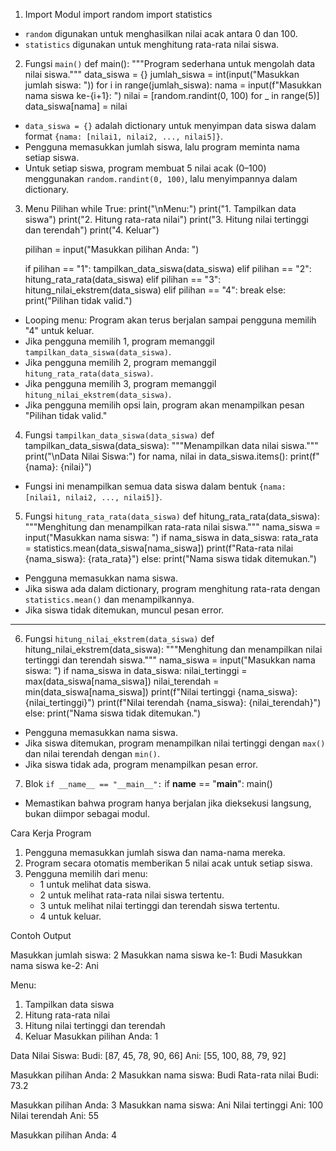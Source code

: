 1. Import Modul
import random
import statistics

- `random` digunakan untuk menghasilkan nilai acak antara 0 dan 100.
- `statistics` digunakan untuk menghitung rata-rata nilai siswa.

2. Fungsi `main()`
def main():
    """Program sederhana untuk mengolah data nilai siswa."""
    data_siswa = {}
    jumlah_siswa = int(input("Masukkan jumlah siswa: "))
    for i in range(jumlah_siswa):
        nama = input(f"Masukkan nama siswa ke-{i+1}: ")
        nilai = [random.randint(0, 100) for _ in range(5)]
        data_siswa[nama] = nilai

- `data_siswa = {}` adalah dictionary untuk menyimpan data siswa dalam format `{nama: [nilai1, nilai2, ..., nilai5]}`.
- Pengguna memasukkan jumlah siswa, lalu program meminta nama setiap siswa.
- Untuk setiap siswa, program membuat 5 nilai acak (0–100) menggunakan `random.randint(0, 100)`, lalu menyimpannya dalam dictionary.


3. Menu Pilihan
while True:
    print("\nMenu:")
    print("1. Tampilkan data siswa")
    print("2. Hitung rata-rata nilai")
    print("3. Hitung nilai tertinggi dan terendah")
    print("4. Keluar")

    pilihan = input("Masukkan pilihan Anda: ")

    if pilihan == "1":
        tampilkan_data_siswa(data_siswa)
    elif pilihan == "2":
        hitung_rata_rata(data_siswa)
    elif pilihan == "3":
        hitung_nilai_ekstrem(data_siswa)
    elif pilihan == "4":
        break
    else:
        print("Pilihan tidak valid.")

- Looping menu: Program akan terus berjalan sampai pengguna memilih "4" untuk keluar.
- Jika pengguna memilih 1, program memanggil `tampilkan_data_siswa(data_siswa)`.
- Jika pengguna memilih 2, program memanggil `hitung_rata_rata(data_siswa)`.
- Jika pengguna memilih 3, program memanggil `hitung_nilai_ekstrem(data_siswa)`.
- Jika pengguna memilih opsi lain, program akan menampilkan pesan "Pilihan tidak valid."


4. Fungsi `tampilkan_data_siswa(data_siswa)`
def tampilkan_data_siswa(data_siswa):
    """Menampilkan data nilai siswa."""
    print("\nData Nilai Siswa:")
    for nama, nilai in data_siswa.items():
        print(f"{nama}: {nilai}")

- Fungsi ini menampilkan semua data siswa dalam bentuk `{nama: [nilai1, nilai2, ..., nilai5]}`.


5. Fungsi `hitung_rata_rata(data_siswa)`
def hitung_rata_rata(data_siswa):
    """Menghitung dan menampilkan rata-rata nilai siswa."""
    nama_siswa = input("Masukkan nama siswa: ")
    if nama_siswa in data_siswa:
        rata_rata = statistics.mean(data_siswa[nama_siswa])
        print(f"Rata-rata nilai {nama_siswa}: {rata_rata}")
    else:
        print("Nama siswa tidak ditemukan.")

- Pengguna memasukkan nama siswa.
- Jika siswa ada dalam dictionary, program menghitung rata-rata dengan `statistics.mean()` dan menampilkannya.
- Jika siswa tidak ditemukan, muncul pesan error.

---

6. Fungsi `hitung_nilai_ekstrem(data_siswa)`
def hitung_nilai_ekstrem(data_siswa):
    """Menghitung dan menampilkan nilai tertinggi dan terendah siswa."""
    nama_siswa = input("Masukkan nama siswa: ")
    if nama_siswa in data_siswa:
        nilai_tertinggi = max(data_siswa[nama_siswa])
        nilai_terendah = min(data_siswa[nama_siswa])
        print(f"Nilai tertinggi {nama_siswa}: {nilai_tertinggi}")
        print(f"Nilai terendah {nama_siswa}: {nilai_terendah}")
    else:
        print("Nama siswa tidak ditemukan.")

- Pengguna memasukkan nama siswa.
- Jika siswa ditemukan, program menampilkan nilai tertinggi dengan `max()` dan nilai terendah dengan `min()`.
- Jika siswa tidak ada, program menampilkan pesan error.

7. Blok `if __name__ == "__main__":`
if __name__ == "__main__":
    main()

- Memastikan bahwa program hanya berjalan jika dieksekusi langsung, bukan diimpor sebagai modul.

Cara Kerja Program
1. Pengguna memasukkan jumlah siswa dan nama-nama mereka.
2. Program secara otomatis memberikan 5 nilai acak untuk setiap siswa.
3. Pengguna memilih dari menu:
   - 1 untuk melihat data siswa.
   - 2 untuk melihat rata-rata nilai siswa tertentu.
   - 3 untuk melihat nilai tertinggi dan terendah siswa tertentu.
   - 4 untuk keluar.

Contoh Output

Masukkan jumlah siswa: 2
Masukkan nama siswa ke-1: Budi
Masukkan nama siswa ke-2: Ani

Menu:
1. Tampilkan data siswa
2. Hitung rata-rata nilai
3. Hitung nilai tertinggi dan terendah
4. Keluar
Masukkan pilihan Anda: 1

Data Nilai Siswa:
Budi: [87, 45, 78, 90, 66]
Ani: [55, 100, 88, 79, 92]

Masukkan pilihan Anda: 2
Masukkan nama siswa: Budi
Rata-rata nilai Budi: 73.2

Masukkan pilihan Anda: 3
Masukkan nama siswa: Ani
Nilai tertinggi Ani: 100
Nilai terendah Ani: 55

Masukkan pilihan Anda: 4
